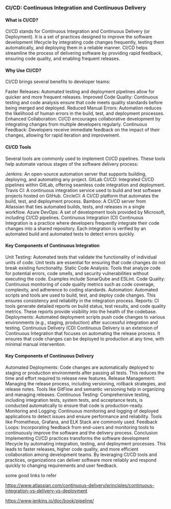 
### CI/CD: Continuous Integration and Continuous Delivery
#### What is CI/CD?
CI/CD stands for Continuous Integration and Continuous Delivery (or Deployment). It is a set of practices designed to improve the software development lifecycle by integrating code changes frequently, testing them automatically, and deploying them in a reliable manner. CI/CD helps streamline the process of delivering software by providing rapid feedback, ensuring code quality, and enabling frequent releases.

#### Why Use CI/CD?
CI/CD brings several benefits to developer teams:

Faster Releases: Automated testing and deployment pipelines allow for quicker and more frequent releases.
Improved Code Quality: Continuous testing and code analysis ensure that code meets quality standards before being merged and deployed.
Reduced Manual Errors: Automation reduces the likelihood of human errors in the build, test, and deployment processes.
Enhanced Collaboration: CI/CD encourages collaborative development by integrating changes from multiple developers regularly.
Continuous Feedback: Developers receive immediate feedback on the impact of their changes, allowing for rapid iteration and improvement.

#### CI/CD Tools
Several tools are commonly used to implement CI/CD pipelines. These tools help automate various stages of the software delivery process:

Jenkins: An open-source automation server that supports building, deploying, and automating any project.
GitLab CI/CD: Integrated CI/CD pipelines within GitLab, offering seamless code integration and deployment.
Travis CI: A continuous integration service used to build and test software projects hosted on GitHub.
CircleCI: A CI/CD platform that automates the build, test, and deployment process.
Bamboo: A CI/CD server from Atlassian that ties automated builds, tests, and releases in a single workflow.
Azure DevOps: A set of development tools provided by Microsoft, including CI/CD pipelines.
Continuous Integration (CI)
Continuous Integration is a practice where developers frequently integrate their code changes into a shared repository. Each integration is verified by an automated build and automated tests to detect errors quickly.

#### Key Components of Continuous Integration
Unit Testing: Automated tests that validate the functionality of individual units of code. Unit tests are essential for ensuring that code changes do not break existing functionality.
Static Code Analysis: Tools that analyze code for potential errors, code smells, and security vulnerabilities without executing the code. Examples include SonarQube and ESLint.
Code Quality: Continuous monitoring of code quality metrics such as code coverage, complexity, and adherence to coding standards.
Automation: Automated scripts and tools are used to build, test, and deploy code changes. This ensures consistency and reliability in the integration process.
Reports: CI tools generate detailed reports on build status, test results, and code quality metrics. These reports provide visibility into the health of the codebase.
Deployments: Automated deployment scripts push code changes to various environments (e.g., staging, production) after successful integration and testing.
Continuous Delivery (CD)
Continuous Delivery is an extension of Continuous Integration that focuses on automating the release process. It ensures that code changes can be deployed to production at any time, with minimal manual intervention.

#### Key Components of Continuous Delivery
Automated Deployments: Code changes are automatically deployed to staging or production environments after passing all tests. This reduces the time and effort required to release new features.
Release Management: Managing the release process, including versioning, rollback strategies, and release notes. Tools like GitFlow and semantic versioning help in organizing and managing releases.
Continuous Testing: Comprehensive testing, including integration tests, system tests, and acceptance tests, is conducted automatically to ensure that code is production-ready.
Monitoring and Logging: Continuous monitoring and logging of deployed applications to detect issues and ensure performance and reliability. Tools like Prometheus, Grafana, and ELK Stack are commonly used.
Feedback Loops: Incorporating feedback from end-users and monitoring tools to continuously improve the software and the delivery process.
Conclusion
Implementing CI/CD practices transforms the software development lifecycle by automating integration, testing, and deployment processes. This leads to faster releases, higher code quality, and more efficient collaboration among development teams. By leveraging CI/CD tools and practices, organizations can deliver software more reliably and respond quickly to changing requirements and user feedback.


some good links to refer 

https://www.atlassian.com/continuous-delivery/principles/continuous-integration-vs-delivery-vs-deployment

https://www.jenkins.io/doc/book/pipeline/
